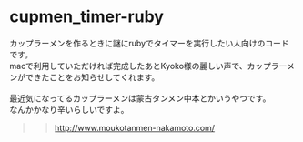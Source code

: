 # cupmen_timer-ruby

カップラーメンを作るときに謎にrubyでタイマーを実行したい人向けのコードです。<br>
macで利用していただければ完成したあとKyoko様の麗しい声で、カップラーメンができたことをお知らせしてくれます。<br><br>
最近気になってるカップラーメンは蒙古タンメン中本とかいうやつです。<br>
なんかかなり辛いらしいですよ。<br>
>>http://www.moukotanmen-nakamoto.com/
